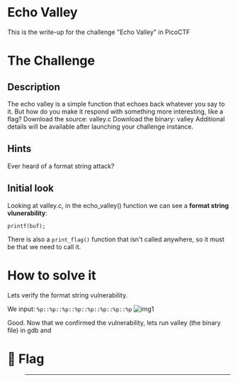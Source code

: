 # Echo Valley
This is the write-up for the challenge "Echo Valley" in PicoCTF

# The Challenge
## Description
The echo valley is a simple function that echoes back whatever you say to it.
But how do you make it respond with something more interesting, like a flag?
Download the source: valley.c
Download the binary: valley
Additional details will be available after launching your challenge instance.

## Hints
Ever heard of a format string attack?

## Initial look
Looking at valley.c, in the echo_valley() function we can see a **format string vlunerability**:

`printf(buf);`

There is also a `print_flag()` function that isn't called anywhere, so it must be that we need to call it.


# How to solve it
Lets verify the format string vulnerability.

We input:
`%p::%p::%p::%p::%p::%p::%p::%p`
![img1](img/img1.png) 

Good. Now that we confirmed the vulnerability, lets run valley (the binary file) in gdb and
# 🎉 Flag

> ** **
